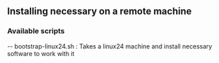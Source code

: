 ## Installing necessary on a remote machine


### Available scripts
 -- bootstrap-linux24.sh : Takes a linux24 machine and install necessary software to work with it
